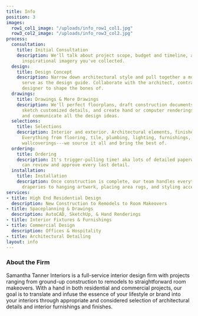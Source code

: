 ```yaml
---
title: Info
position: 3
images:
  row1_col1_image: "/uploads/info_row1_col1.jpg"
  row3_col2_image: "/uploads/info_row3_col2.jpg"
process:
  consultation:
    title: Initial Consultation
    description: We'll talk about project scope, budget and timeline, and review any
      inspirational imagery you've collected.
  design:
    title: Design Concept
    description: Narrow down architectural style and pull together a mood board to
      serve as the design guide. Collaborate with the architect, contractor and landscape
      designer to shape the bones of.
  drawings:
    title: Drawings & More Drawings
    description: We'll perfect floorplans, draft construction documents in AutoCAD,
      sketch customized details, and create hand or computer renderings to illustrate
      and communicate all the design ideas.
  selections:
    title: Selections
    description: Interior and exterior. Architectural elements, finishes and materials.
      Everything from flooring, tile, plumbing, lighting, furnishings, area rugs,
      wallcoverings---we source it all and bring the best of.
  ordering:
    title: Ordering
    description: It's trigger-pulling time! aka lots of detailed paperwork so you
      can review and approve every last detail.
  installation:
    title: Installation
    description: Once construction is complete, our team handles everything from installing
      draperies to hanging artwork, placing area rugs, and styling accessories.
services:
- title: High End Residential Design
  description: New Construction to Remodels to Room Makeovers
- title: Spaceplanning & Drawings
  description: AutoCAD, SketchUp, & Hand Renderings
- title: Interior Fixtures & Furnishings
- title: Commercial Design
  description: Offices & Hospitality
- title: Architectural Detailing
layout: info
---
```


### About the Firm

Samantha Tanner Interiors is a full-service interior design firm with projects ranging from ground-up construction to remodels to straightforward room makeovers.  With a hand in both residential and commercial projects, our goal is to translate and infuse the essence of your lifestyle or brand into your interiors through appropriate and considered selection of architectural details and interior furnishings and finishes.
